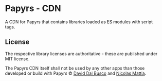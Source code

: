 # Papyrs - CDN

A CDN for Papyrs that contains libraries loaded as ES modules with script tags.

## License

The respective library licenses are authoritative - these are published under MIT license.

The Papyrs CDN itself shall not be used by any other apps than those developed or build with Papyrs © [David Dal Busco](mailto:david.dalbusco@outlook.com) and [Nicolas Mattia](mailto:nicolas@nmattia.com).

[deckdeckgo]: https://deckdeckgo.com
